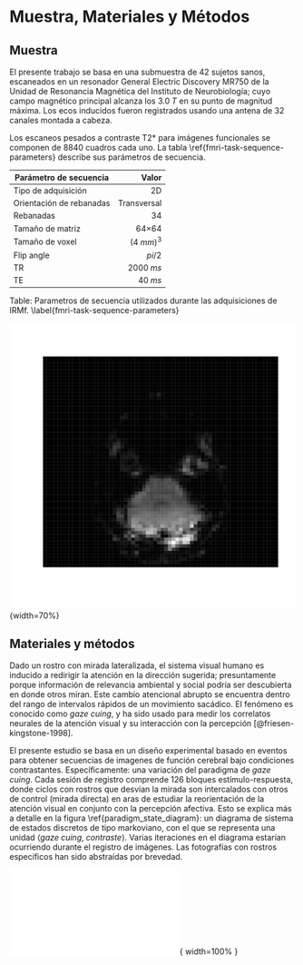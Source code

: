 # Muestra, Materiales y Métodos

## Muestra

El presente trabajo se basa en una submuestra de 42 sujetos sanos,
escaneados en un resonador General Electric Discovery MR750 de la
Unidad de Resonancia Magnética del Instituto de Neurobiología; cuyo
campo magnético principal alcanza los $3.0\;T$ en su punto de magnitud
máxima. Los ecos inducidos fueron registrados usando una antena de 32
canales montada a cabeza.

Los escaneos pesados a contraste T2* para imágenes funcionales se
componen de 8840 cuadros cada uno. La tabla
\ref{fmri-task-sequence-parameters} describe sus parámetros de
secuencia.

| Parámetro de secuencia | Valor       |
|--------------------|------------:|
| Tipo de adquisición   | 2D          |
| Orientación de rebanadas  | Transversal |
| Rebanadas             | $34$          |
| Tamaño de matriz        | $64$×$64$       |
| Tamaño de voxel         | $(4\;mm)^3$ |
| Flip angle         | $pi/2$      |
| TR                 | $2000\;ms$  |
| TE                 | $40\;ms$    |

Table: Parametros de secuencia utilizados durante las adquisiciones de
IRMf. \label{fmri-task-sequence-parameters}

![Muestra de imagen cruda dentro del conjunto de datos.](source/figures/sample-raw-image.svg){width=70%}

## Materiales y métodos

Dado un rostro con mirada lateralizada, el sistema visual humano es
inducido a redirigir la atención en la dirección sugerida;
presuntamente porque información de relevancia ambiental y social
podría ser descubierta en donde otros miran. Este cambio atencional
abrupto se encuentra dentro del rango de intervalos rápidos de un
movimiento sacádico. El fenómeno es conocido como _gaze cuing_, y ha
sido usado para medir los correlatos neurales de la atención visual y
su interacción con la percepción [@friesen-kingstone-1998].

El presente estudio se basa en un diseño experimental basado en
eventos para obtener secuencias de imagenes de función cerebral bajo
condiciones contrastantes. Específicamente: una variación del
paradigma de _gaze cuing_. Cada sesión de registro comprende 126
bloques estímulo-respuesta, donde ciclos con rostros que desvían la
mirada son intercalados con otros de control (mirada directa) en aras
de estudiar la reorientación de la atención visual en conjunto con la
percepción afectiva. Esto se explica más a detalle en la figura
\ref{paradigm_state_diagram}: un diagrama de sistema de estados
discretos de tipo markoviano, con el que se representa una unidad
$\left<gaze\;cuing,\;contraste\right>$. Varias iteraciones en el
diagrama estarían ocurriendo durante el registro de imágenes. Las
fotografías con rostros específicos han sido abstraídas por brevedad.

![Paradigma de _gaze cuing_. Los nodos representan estímulos visuales,
su orden de presentación es indicado usando flechas. A menos que se
indique lo contrario, la probabilidad de transición desde un nodo se
distribuye equitativamente entre todas las flechas salientes. Se le
pidió a los participantes que buscaran un objetivo (asterisco) y que
presionaran el botón izquierdo o derecho, según la posición del
objetivo relativo a la cara. El espectro de expresiones probadas
(neutral, feliz, disgustada; seguidas ya fuera por un objetivo
congruente o incongruente con la mirada) fue dividido y
contrabalanceado en tres secuencias, para mantener los ensayos
suficientemente cortos. Las flechas coloridas indican combinaciones
específicas a una de las tres
secuencias. \label{paradigm_state_diagram}](source/figures/paradigm_state_diagram.pdf){
width=100% }
